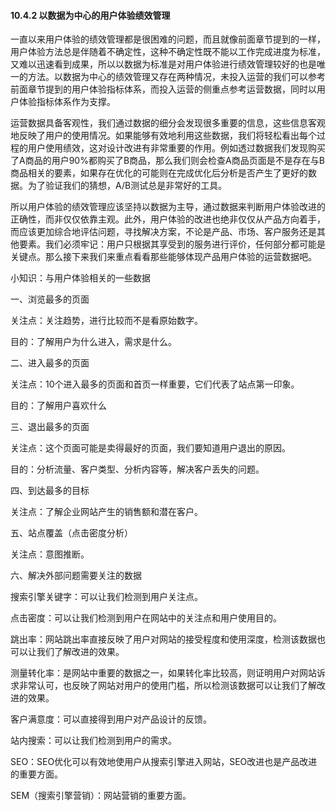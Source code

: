 #### 10.4.2 以数据为中心的用户体验绩效管理

一直以来用户体验的绩效管理都是很困难的问题，而且就像前面章节提到的一样，用户体验方法总是伴随着不确定性，这种不确定性既不能以工作完成进度为标准，又难以迅速看到成果，所以以数据为标准是对用户体验进行绩效管理较好的也是唯一的方法。以数据为中心的绩效管理又存在两种情况，未投入运营的我们可以参考前面章节提到的用户体验指标体系，而投入运营的侧重点参考运营数据，同时以用户体验指标体系作为支撑。

运营数据具备客观性，我们通过数据的细分会发现很多重要的信息，这些信息客观地反映了用户的使用情况。如果能够有效地利用这些数据，我们将轻松看出每个过程的用户使用绩效，这对设计改进有非常重要的作用。例如透过数据我们发现购买了A商品的用户90%都购买了B商品，那么我们则会检查A商品页面是不是存在与B商品相关的要素，如果存在优化的可能则在完成优化后分析是否产生了更好的数据。为了验证我们的猜想，A/B测试总是非常好的工具。

所以用户体验的绩效管理应该坚持以数据为主导，通过数据来判断用户体验改进的正确性，而非仅仅依靠主观。此外，用户体验的改进也绝非仅仅从产品方向着手，而应该更加综合地评估问题，寻找解决方案，不论是产品、市场、客户服务还是其他要素。我们必须牢记：用户只根据其享受到的服务进行评价，任何部分都可能是关键点。那么接下来我们来重点看看那些能够体现产品用户体验的运营数据吧。

小知识：与用户体验相关的一些数据

一、浏览最多的页面

关注点：关注趋势，进行比较而不是看原始数字。

目的：了解用户为什么进入，需求是什么。

二、进入最多的页面

关注点：10个进入最多的页面和首页一样重要，它们代表了站点第一印象。

目的：了解用户喜欢什么

三、退出最多的页面

关注点：这个页面可能是卖得最好的页面，我们要知道用户退出的原因。

目的：分析流量、客户类型、分析内容等，解决客户丢失的问题。

四、到达最多的目标

关注点：了解企业网站产生的销售额和潜在客户。

五、站点覆盖（点击密度分析）

关注点：意图推断。

六、解决外部问题需要关注的数据

搜索引擎关键字：可以让我们检测到用户关注点。

点击密度：可以让我们检测到用户在网站中的关注点和用户使用目的。

跳出率：网站跳出率直接反映了用户对网站的接受程度和使用深度，检测该数据也可以让我们了解改进的效果。

测量转化率：是网站中重要的数据之一，如果转化率比较高，则证明用户对网站诉求非常认可，也反映了网站对用户的使用门槛，所以检测该数据可以让我们了解改进的效果。

客户满意度：可以直接得到用户对产品设计的反馈。

站内搜索：可以让我们检测到用户的需求。

SEO：SEO优化可以有效地使用户从搜索引擎进入网站，SEO改进也是产品改进的重要方面。

SEM（搜索引擎营销）：网站营销的重要方面。
